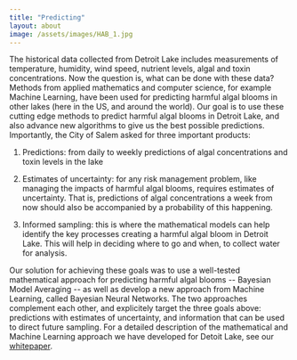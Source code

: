 ```yaml
---
title: "Predicting"
layout: about
image: /assets/images/HAB_1.jpg
---
```


The historical data collected from Detroit Lake includes measurements of temperature, humidity, wind
speed, nutrient levels, algal and toxin concentrations. Now the question is, what can be done with
these data? Methods from applied mathematics and computer science, for example Machine Learning,     have been used for predicting harmful algal blooms in other lakes (here in the US, and around the    world). Our goal is to use these cutting edge methods to predict harmful algal blooms in Detroit     Lake, and also advance new algorithms to give us the best possible predictions. Importantly, the City of Salem asked for three important products:

1) Predictions: from daily to weekly predictions of algal concentrations and toxin levels in the     lake

2) Estimates of uncertainty: for any risk management problem, like managing the impacts of harmful   algal blooms, requires estimates of uncertainty. That is, predictions of algal concentrations a week
from now should also be accompanied by a probability of this happening.

3) Informed sampling: this is where the mathematical models can help identify the key       processes creating a harmful algal bloom in Detroit Lake. This will help in deciding where to go and
when, to collect water for analysis.

Our solution for achieving these goals was to use a well-tested mathematical approach for predicting  harmful algal blooms -- Bayesian Model Averaging -- as well as develop a new approach from Machine Learning, called Bayesian Neural Networks. The two approaches complement each other, and explicitely target the three goals above: predictions with estimates of uncertainty, and information that can be used to direct future sampling. For a detailed description of the mathematical and Machine Learning approach we have developed for Detoit Lake, see our [whitepaper](http://apple.com "whitepaper").






